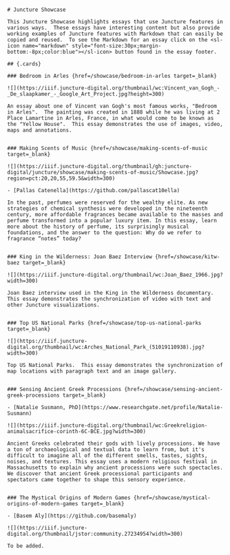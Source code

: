 <ve-essay>
<pre>

    # Juncture Showcase

    This Juncture Showcase highlights essays that use Juncture features in various ways.  These essays have interesting content but also provide working examples of Juncture features with Markdown that can easily be copied and reused.  To see the Markdown for an essay click on the <sl-icon name="markdown" style="font-size:30px;margin-bottom:-8px;color:blue"></sl-icon> button found in the essay footer.  
    
    ## {.cards}

    ### Bedroom in Arles {href=/showcase/bedroom-in-arles target=_blank}

    ![](https://iiif.juncture-digital.org/thumbnail/wc:Vincent_van_Gogh_-_De_slaapkamer_-_Google_Art_Project.jpg?height=300)

    An essay about one of Vincent van Gogh's most famous works, "Bedroom in Arles".  The painting was created in 1888 while he was living at 2 Place Lamartine in Arles, France, in what would come to be known as the "Yellow House".  This essay demonstrates the use of images, video, maps and annotations.


    ### Making Scents of Music {href=/showcase/making-scents-of-music target=_blank}

    ![](https://iiif.juncture-digital.org/thumbnail/gh:juncture-digital/juncture/showcase/making-scents-of-music/Showcase.jpg?region=pct:20,20,55,59.5&width=300)

    - [Pallas Catenella](https://github.com/pallascat10ella)

    In the past, perfumes were reserved for the wealthy elite. As new strategies of chemical synthesis were developed in the nineteenth century, more affordable fragrances became available to the masses and perfume transformed into a popular luxury item. In this essay, learn more about the history of perfume, its surprisingly musical foundations, and the answer to the question: Why do we refer to fragrance “notes” today?


    ### King in the Wilderness: Joan Baez Interview {href=/showcase/kitw-baez target=_blank}

    ![](https://iiif.juncture-digital.org/thumbnail/wc:Joan_Baez_1966.jpg?width=300)

    Joan Baez interview used in the King in the Wilderness documentary.  This essay demonstrates the synchronization of video with text and other Juncture visualizations.


    ### Top US National Parks {href=/showcase/top-us-national-parks target=_blank}

    ![](https://iiif.juncture-digital.org/thumbnail/wc:Arches_National_Park_(51019110938).jpg?width=300)

    Top US National Parks.  This essay demonstrates the synchronization of map locations with paragraph text and an image gallery.


    ### Sensing Ancient Greek Processions {href=/showcase/sensing-ancient-greek-processions target=_blank}

    - [Natalie Susmann, PhD](https://www.researchgate.net/profile/Natalie-Susmann)

    ![](https://iiif.juncture-digital.org/thumbnail/wc:Greekreligion-animalsacrifice-corinth-6C-BCE.jpg?width=300)

    Ancient Greeks celebrated their gods with lively processions. We have a ton of archaeological and textual data to learn from, but it's difficult to imagine all of the different smells, tastes, sights, noises, and textures. This essay uses a modern religious festival in Massachusetts to explain why ancient processions were such spectacles. We discover that ancient Greek processional participants and spectators came together to shape this sensory experience.


    ### The Mystical Origins of Modern Games {href=/showcase/mystical-origins-of-modern-games target=_blank}

    - [Basem Aly](https://github.com/basemaly)

    ![](https://iiif.juncture-digital.org/thumbnail/jstor:community.27234954?width=300)

    To be added.

</pre>
</ve-essay>